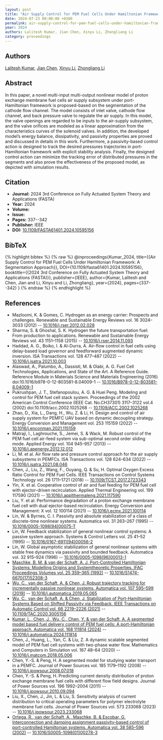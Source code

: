 ```yaml
---
layout: post
title: "Air Supply Control for PEM Fuel Cells Under Hamiltonian Framework: A Segmentation Approach"
date: 2024-07-23 00:00:00 +0100
permalink: air-supply-control-for-pem-fuel-cells-under-hamiltonian-framework-a-segmentation-approach
year: 2024
authors: Lalitesh Kumar, Jian Chen, Xinyu Li, Zhongliang Li
category: proceedings
---
```

 
## Authors
[Lalitesh Kumar](authors/lalitesh_kumar), [Jian Chen](authors/jian_chen), [Xinyu Li](authors/xinyu_li), [Zhongliang Li](authors/zhongliang_li)
 
## Abstract
In this paper, a novel multi-input multi-output nonlinear model of proton exchange membrane fuel cells air supply subsystem under port-Hamiltonian framework is proposed-based on the segmentation of the cathode flow channel. The model consists of inlet valve, cathode flow channel, and back pressure valve to regulate the air supply. In this model, the valve openings are regarded to be inputs to the air-supply subsystem, and the valve orifices are modeled as a linear approximation from the characteristics curves of the solenoid valves. In addition, the developed model’s energy balance, dissipativity, and passivity properties are proved and discussed in details in this work. Furthermore, a passivity-based control action is designed to track the desired pressures trajectories in port-Hamiltonian framework with explicit stability analysis. Finally, the designed control action can minimize the tracking error of distributed pressures in the segments and also prove the effectiveness of the proposed model, as depicted with simulation results.
 
## Citation
- **Journal:** 2024 3rd Conference on Fully Actuated System Theory and Applications (FASTA)
- **Year:** 2024
- **Volume:** 
- **Issue:** 
- **Pages:** 337--342
- **Publisher:** IEEE
- **DOI:** [10.1109/FASTA61401.2024.10595156](https://doi.org/10.1109/FASTA61401.2024.10595156)
 
## BibTeX
{% highlight bibtex %}
{% raw %}
@inproceedings{Kumar_2024,
  title={{Air Supply Control for PEM Fuel Cells Under Hamiltonian Framework: A Segmentation Approach}},
  DOI={10.1109/fasta61401.2024.10595156},
  booktitle={{2024 3rd Conference on Fully Actuated System Theory and Applications (FASTA)}},
  publisher={IEEE},
  author={Kumar, Lalitesh and Chen, Jian and Li, Xinyu and Li, Zhongliang},
  year={2024},
  pages={337--342}
}
{% endraw %}
{% endhighlight %}
 
## References
- Mazloomi, K. & Gomes, C. Hydrogen as an energy carrier: Prospects and challenges. Renewable and Sustainable Energy Reviews vol. 16 3024–3033 (2012) -- [10.1016/j.rser.2012.02.028](https://doi.org/10.1016/j.rser.2012.02.028)
- Sharma, S. & Ghoshal, S. K. Hydrogen the future transportation fuel: From production to applications. Renewable and Sustainable Energy Reviews vol. 43 1151–1158 (2015) -- [10.1016/j.rser.2014.11.093](https://doi.org/10.1016/j.rser.2014.11.093)
- Haddad, A. G., Boiko, I. & Al-Durra, A. Air-flow control in fuel cells using delay-based load governor and feedforward augmented dynamic inversion. ISA Transactions vol. 128 477–487 (2022) -- [10.1016/j.isatra.2021.10.003](https://doi.org/10.1016/j.isatra.2021.10.003)
- Alaswad, A., Palumbo, A., Dassisti, M. & Olabi, A. G. Fuel Cell Technologies, Applications, and State of the Art. A Reference Guide. Reference Module in Materials Science and Materials Engineering (2016) doi:10.1016/b978-0-12-803581-8.04009-1 -- [10.1016/B978-0-12-803581-8.04009-1](https://doi.org/10.1016/B978-0-12-803581-8.04009-1)
- Pukrushpan, J. T., Stefanopoulou, A. G. & Huei Peng. Modeling and control for PEM fuel cell stack system. Proceedings of the 2002 American Control Conference (IEEE Cat. No.CH37301) 3117–3122 vol.4 (2002) doi:10.1109/acc.2002.1025268 -- [10.1109/ACC.2002.1025268](https://doi.org/10.1109/ACC.2002.1025268)
- Zhao, D., Xia, L., Dang, H., Wu, Z. & Li, H. Design and control of air supply system for PEMFC UAV based on dynamic decoupling strategy. Energy Conversion and Management vol. 253 115159 (2022) -- [10.1016/j.enconman.2021.115159](https://doi.org/10.1016/j.enconman.2021.115159)
- Matraji, I., Laghrouche, S., Jemei, S. & Wack, M. Robust control of the PEM fuel cell air-feed system via sub-optimal second order sliding mode. Applied Energy vol. 104 945–957 (2013) -- [10.1016/j.apenergy.2012.12.012](https://doi.org/10.1016/j.apenergy.2012.12.012)
- Li, M. et al. Air flow rate and pressure control approach for the air supply subsystems in PEMFCs. ISA Transactions vol. 128 624–634 (2022) -- [10.1016/j.isatra.2021.08.046](https://doi.org/10.1016/j.isatra.2021.08.046)
- Chen, J., Liu, Z., Wang, F., Ouyang, Q. & Su, H. Optimal Oxygen Excess Ratio Control for PEM Fuel Cells. IEEE Transactions on Control Systems Technology vol. 26 1711–1721 (2018) -- [10.1109/TCST.2017.2723343](https://doi.org/10.1109/TCST.2017.2723343)
- Yin, X. et al. Cooperative control of air and fuel feeding for PEM fuel cell with ejector-driven recirculation. Applied Thermal Engineering vol. 199 117590 (2021) -- [10.1016/j.applthermaleng.2021.117590](https://doi.org/10.1016/j.applthermaleng.2021.117590)
- Liu, Y. et al. Performance degradation of a proton exchange membrane fuel cell with dual ejector-based recirculation. Energy Conversion and Management: X vol. 12 100114 (2021) -- [10.1016/j.ecmx.2021.100114](https://doi.org/10.1016/j.ecmx.2021.100114)
- Lin, W. & Byrnes, C. I. Passivity and absolute stabilization of a class of discrete-time nonlinear systems. Automatica vol. 31 263–267 (1995) -- [10.1016/0005-1098(94)00075-T](https://doi.org/10.1016/0005-1098(94)00075-T)
- Lin, W. Feedback stabilization of general nonlinear control systems: A passive system approach. Systems &amp; Control Letters vol. 25 41–52 (1995) -- [10.1016/0167-6911(94)00056-2](https://doi.org/10.1016/0167-6911(94)00056-2)
- Lin, W. Global asymptotic stabilization of general nonlinear systems with stable free dynamics via passivity and bounded feedback. Automatica vol. 32 915–924 (1996) -- [10.1016/0005-1098(96)00013-1](https://doi.org/10.1016/0005-1098(96)00013-1)
- [Maschke, B. M. & van der Schaft, A. J. Port-Controlled Hamiltonian Systems: Modelling Origins and Systemtheoretic Properties. IFAC Proceedings Volumes vol. 25 359–365 (1992)](port-controlled-hamiltonian-systems-modelling-origins-and-systemtheoretic-properties-92) -- [10.1016/S1474-6670(17)52308-3](https://doi.org/10.1016/S1474-6670(17)52308-3)
- [Wu, C., van der Schaft, A. & Chen, J. Robust trajectory tracking for incrementally passive nonlinear systems. Automatica vol. 107 595–599 (2019)](robust-trajectory-tracking-for-incrementally-passive-nonlinear-systems) -- [10.1016/j.automatica.2019.05.065](https://doi.org/10.1016/j.automatica.2019.05.065)
- [Wu, C., van der Schaft, A. & Chen, J. Stabilization of Port-Hamiltonian Systems Based on Shifted Passivity via Feedback. IEEE Transactions on Automatic Control vol. 66 2219–2226 (2021)](stabilization-of-port-hamiltonian-systems-based-on-shifted-passivity-via-feedback) -- [10.1109/TAC.2020.3005156](https://doi.org/10.1109/TAC.2020.3005156)
- [Kumar, L., Chen, J., Wu, C., Chen, Y. & van der Schaft, A. A segmented model based fuel delivery control of PEM fuel cells: A port-Hamiltonian approach. Automatica vol. 168 111814 (2024)](a-segmented-model-based-fuel-delivery-control-of-pem-fuel-cells-a-port-hamiltonian-approach) -- [10.1016/j.automatica.2024.111814](https://doi.org/10.1016/j.automatica.2024.111814)
- Chen, J., Huang, L., Yan, C. & Liu, Z. A dynamic scalable segmented model of PEM fuel cell systems with two-phase water flow. Mathematics and Computers in Simulation vol. 167 48–64 (2020) -- [10.1016/j.matcom.2018.05.006](https://doi.org/10.1016/j.matcom.2018.05.006)
- Chen, Y.-S. & Peng, H. A segmented model for studying water transport in a PEMFC. Journal of Power Sources vol. 185 1179–1192 (2008) -- [10.1016/j.jpowsour.2008.07.018](https://doi.org/10.1016/j.jpowsour.2008.07.018)
- Chen, Y.-S. & Peng, H. Predicting current density distribution of proton exchange membrane fuel cells with different flow field designs. Journal of Power Sources vol. 196 1992–2004 (2011) -- [10.1016/j.jpowsour.2010.09.094](https://doi.org/10.1016/j.jpowsour.2010.09.094)
- Liu, X., Chen, J., Jin, L. & Liu, S. Sensitivity analysis of current distribution to critical operating parameters for polymer electrolyte membrane fuel cells. Journal of Power Sources vol. 573 233068 (2023) -- [10.1016/j.jpowsour.2023.233068](https://doi.org/10.1016/j.jpowsour.2023.233068)
- [Ortega, R., van der Schaft, A., Maschke, B. & Escobar, G. Interconnection and damping assignment passivity-based control of port-controlled Hamiltonian systems. Automatica vol. 38 585–596 (2002)](interconnection-and-damping-assignment-passivity-based-control-of-port-controlled-hamiltonian-systems) -- [10.1016/S0005-1098(01)00278-3](https://doi.org/10.1016/S0005-1098(01)00278-3)

